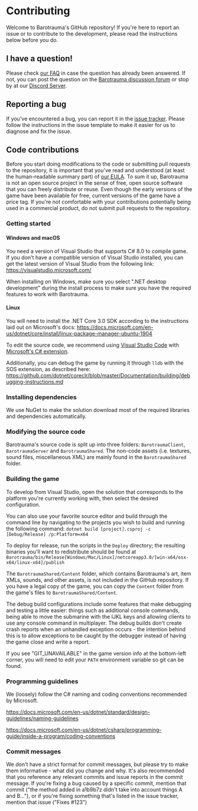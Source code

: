# Contributing

Welcome to Barotrauma's GitHub repository! If you're here to report an issue or to contribute to the development, please read the instructions below before you do.

## I have a question!
Please check [our FAQ](https://barotraumagame.com/faq/) in case the question has already been answered. If not, you can post the question on the [Barotrauma discussion forum](https://undertowgames.com/forum/viewforum.php?f=17) or stop by at our [Discord Server](https://discord.gg/undertow).

## Reporting a bug
If you've encountered a bug, you can report it in the [issue tracker](https://github.com/Regalis11/Barotrauma/issues). Please follow the instructions in the issue template to make it easier for us to diagnose and fix the issue.

## Code contributions
Before you start doing modifications to the code or submitting pull requests to the repository, it is important that you've read and understood (at least the human-readable summary part) of [our EULA](https://github.com/Regalis11/Barotrauma/blob/master/EULA.txt). To sum it up, Barotrauma is not an open source project in the sense of free, open source software that you can freely distribute or reuse. Even though the early versions of the game have been available for free, current versions of the game have a price tag. If you're not comfortable with your contributions potentially being used in a commercial product, do not submit pull requests to the repository.

### Getting started
#### Windows and macOS
You need a version of Visual Studio that supports C# 8.0 to compile game. If you don't have a compatible version of Visual Studio installed, you can get the latest version of Visual Studio from the following link: https://visualstudio.microsoft.com/

When installing on Windows, make sure you select ".NET desktop development" during the install process to make sure you have the required features to work with Barotrauma.

#### Linux
You will need to install the .NET Core 3.0 SDK according to the instructions laid out on Microsoft's docs: https://docs.microsoft.com/en-us/dotnet/core/install/linux-package-manager-ubuntu-1904

To edit the source code, we recommend using [Visual Studio Code](https://code.visualstudio.com/) with [Microsoft's C# extension](https://marketplace.visualstudio.com/items?itemName=ms-vscode.csharp).

Additionally, you can debug the game by running it through `lldb` with the SOS extension, as described here: https://github.com/dotnet/coreclr/blob/master/Documentation/building/debugging-instructions.md

### Installing dependencies
We use NuGet to make the solution download most of the required libraries and dependencies automatically.

### Modifying the source code
Barotrauma's source code is split up into three folders: `BarotraumaClient`, `BarotraumaServer` and `BarotraumaShared`. The non-code assets (i.e. textures, sound files, miscellaneous XML) are mainly found in the `BarotraumaShared` folder.

### Building the game
To develop from Visual Studio, open the solution that corresponds to the platform you're currently working with, then select the desired configuration.

You can also use your favorite source editor and build through the command line by navigating to the projects you wish to build and running the following command: `dotnet build [project].csproj -c [Debug/Release] /p:Platform=x64`

To deploy for release, run the scripts in the `Deploy` directory; the resulting binaries you'll want to redistribute should be found at `Barotrauma/bin/Release[Windows/Mac/Linux]/netcoreapp3.0/[win-x64/osx-x64/linux-x64]/publish`

The `BarotraumaShared/Content` folder, which contains Barotrauma's art, item XMLs, sounds, and other assets, is not included in the GitHub repository. If you have a legal copy of the game, you can copy the `Content` folder from the game's files to `BarotraumaShared/Content`.

The debug build configurations include some features that make debugging and testing a little easier: things such as additional console commands, being able to move the submarine with the IJKL keys and allowing clients to use any console command in multiplayer. The debug builds don't create crash reports when an unhandled exception occurs - the intention behind this is to allow exceptions to be caught by the debugger instead of having the game close and write a report.

If you see "GIT_UNAVAILABLE" in the game version info at the bottom-left corner, you will need to edit your `PATH` environment variable so git can be found.

### Programming guidelines
We (loosely) follow the C# naming and coding conventions recommended by Microsoft.

https://docs.microsoft.com/en-us/dotnet/standard/design-guidelines/naming-guidelines

https://docs.microsoft.com/en-us/dotnet/csharp/programming-guide/inside-a-program/coding-conventions

### Commit messages
We don't have a strict format for commit messages, but please try to make them informative - what did you change and why. It's also recommended that you reference any relevant commits and issue reports in the commit message. If you're fixing a bug caused by a specific commit, mention that commit ("the method added in a1b9b7z didn't take into account things A and B..."), or if you're fixing something that's listed in the issue tracker, mention that issue ("Fixes #123")


